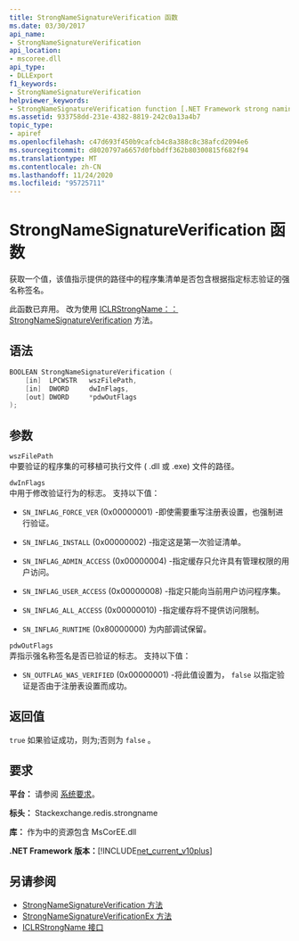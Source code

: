 ```yaml
---
title: StrongNameSignatureVerification 函数
ms.date: 03/30/2017
api_name:
- StrongNameSignatureVerification
api_location:
- mscoree.dll
api_type:
- DLLExport
f1_keywords:
- StrongNameSignatureVerification
helpviewer_keywords:
- StrongNameSignatureVerification function [.NET Framework strong naming]
ms.assetid: 933758dd-231e-4382-8819-242c0a13a4b7
topic_type:
- apiref
ms.openlocfilehash: c47d693f450b9cafcb4c8a388c8c38afcd2094e6
ms.sourcegitcommit: d8020797a6657d0fbbdff362b80300815f682f94
ms.translationtype: MT
ms.contentlocale: zh-CN
ms.lasthandoff: 11/24/2020
ms.locfileid: "95725711"
---
```

# <a name="strongnamesignatureverification-function"></a>StrongNameSignatureVerification 函数

获取一个值，该值指示提供的路径中的程序集清单是否包含根据指定标志验证的强名称签名。  
  
 此函数已弃用。 改为使用 [ICLRStrongName：： StrongNameSignatureVerification](../hosting/iclrstrongname-strongnamesignatureverification-method.md) 方法。  
  
## <a name="syntax"></a>语法  
  
```cpp  
BOOLEAN StrongNameSignatureVerification (  
    [in]  LPCWSTR   wszFilePath,  
    [in]  DWORD     dwInFlags,  
    [out] DWORD     *pdwOutFlags  
);  
```  
  
## <a name="parameters"></a>参数  

 `wszFilePath`  
 中要验证的程序集的可移植可执行文件 ( .dll 或 .exe) 文件的路径。  
  
 `dwInFlags`  
 中用于修改验证行为的标志。 支持以下值：  
  
- `SN_INFLAG_FORCE_VER` (0x00000001) -即使需要重写注册表设置，也强制进行验证。  
  
- `SN_INFLAG_INSTALL` (0x00000002) -指定这是第一次验证清单。  
  
- `SN_INFLAG_ADMIN_ACCESS` (0x00000004) -指定缓存只允许具有管理权限的用户访问。  
  
- `SN_INFLAG_USER_ACCESS` (0x00000008) -指定只能向当前用户访问程序集。  
  
- `SN_INFLAG_ALL_ACCESS` (0x00000010) -指定缓存将不提供访问限制。  
  
- `SN_INFLAG_RUNTIME` (0x80000000) 为内部调试保留。  
  
 `pdwOutFlags`  
 弄指示强名称签名是否已验证的标志。 支持以下值：  
  
- `SN_OUTFLAG_WAS_VERIFIED` (0x00000001) -将此值设置为， `false` 以指定验证是否由于注册表设置而成功。  
  
## <a name="return-value"></a>返回值  

 `true` 如果验证成功，则为;否则为 `false` 。  
  
## <a name="requirements"></a>要求  

 **平台：** 请参阅 [系统要求](../../get-started/system-requirements.md)。  
  
 **标头：** Stackexchange.redis.strongname  
  
 **库：** 作为中的资源包含 MsCorEE.dll  
  
 **.NET Framework 版本：**[!INCLUDE[net_current_v10plus](../../../../includes/net-current-v10plus-md.md)]  
  
## <a name="see-also"></a>另请参阅

- [StrongNameSignatureVerification 方法](../hosting/iclrstrongname-strongnamesignatureverification-method.md)
- [StrongNameSignatureVerificationEx 方法](../hosting/iclrstrongname-strongnamesignatureverificationex-method.md)
- [ICLRStrongName 接口](../hosting/iclrstrongname-interface.md)
